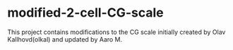 # modified-2-cell-CG-scale
This project contains modifications to the CG scale initially created by Olav Kallhovd(olkal) and updated by Aaro M.
